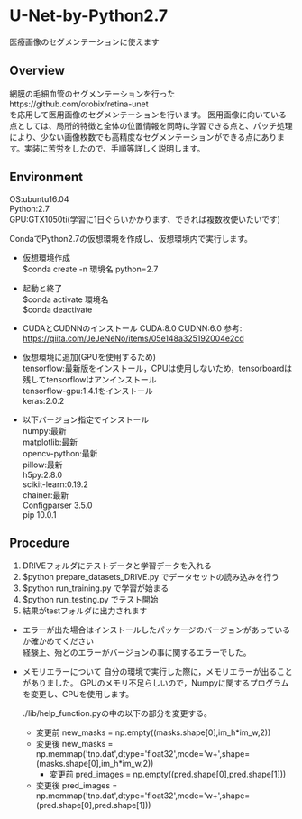 # U-Net-by-Python2.7
医療画像のセグメンテーションに使えます

Overview
-
網膜の毛細血管のセグメンテーションを行ったhttps://github.com/orobix/retina-unet</br>
を応用して医用画像のセグメンテーションを行います。
医用画像に向いている点としては、局所的特徴と全体の位置情報を同時に学習できる点と、パッチ処理により、少ない画像枚数でも高精度なセグメンテーションができる点にあります。実装に苦労をしたので、手順等詳しく説明します。

Environment
-
OS:ubuntu16.04</br>
Python:2.7</br>
GPU:GTX1050ti(学習に1日ぐらいかかります、できれば複数枚使いたいです)</br>

CondaでPython2.7の仮想環境を作成し、仮想環境内で実行します。</br>
- 仮想環境作成</br>
$conda create -n 環境名 python=2.7</br>
- 起動と終了</br>
$conda activate 環境名</br>
$conda deactivate</br>

- CUDAとCUDNNのインストール
CUDA:8.0
CUDNN:6.0
参考: https://qiita.com/JeJeNeNo/items/05e148a325192004e2cd

- 仮想環境に追加(GPUを使用するため)</br>
tensorflow:最新版をインストール，CPUは使用しないため，tensorboardは残してtensorflowはアンインストール</br>
tensorflow-gpu:1.4.1をインストール</br>
keras:2.0.2</br>

- 以下バージョン指定でインストール</br>
numpy:最新</br>
matplotlib:最新</br>
opencv-python:最新</br>
pillow:最新</br>
h5py:2.8.0</br>
scikit-learn:0.19.2</br>
chainer:最新</br>
Configparser 3.5.0</br>
pip 10.0.1</br>

Procedure
-
1. DRIVEフォルダにテストデータと学習データを入れる
1. $python prepare_datasets_DRIVE.py でデータセットの読み込みを行う
1. $python run_training.py で学習が始まる
1. $python run_testing.py でテスト開始
1. 結果がtestフォルダに出力されます

- エラーが出た場合はインストールしたパッケージのバージョンがあっているか確かめてください</br>
  経験上、殆どのエラーがバージョンの事に関するエラーでした。
  
- メモリエラーについて
  自分の環境で実行した際に，メモリエラーが出ることがありました。
  GPUのメモリ不足らしいので，Numpyに関するプログラムを変更し、CPUを使用します。
  
  ./lib/help_function.pyの中の以下の部分を変更する。
  - 変更前
  new_masks = np.empty((masks.shape[0],im_h*im_w,2))
  - 変更後
  new_masks = np.memmap('tnp.dat',dtype='float32',mode='w+',shape=(masks.shape[0],im_h*im_w,2))
    - 変更前
  pred_images = np.empty((pred.shape[0],pred.shape[1]))
  - 変更後
  pred_images = np.memmap('tnp.dat',dtype='float32',mode='w+',shape=(pred.shape[0],pred.shape[1]))
